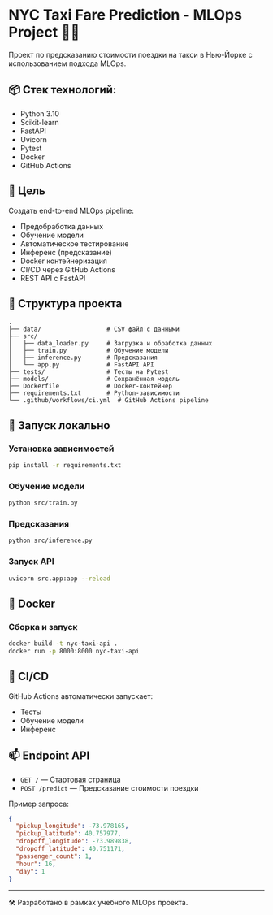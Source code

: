 
# NYC Taxi Fare Prediction - MLOps Project 🗽🚕

Проект по предсказанию стоимости поездки на такси в Нью-Йорке с использованием подхода MLOps.

## 📦 Стек технологий:
- Python 3.10
- Scikit-learn
- FastAPI
- Uvicorn
- Pytest
- Docker
- GitHub Actions

## 🎯 Цель
Создать end-to-end MLOps pipeline:
- Предобработка данных
- Обучение модели
- Автоматическое тестирование
- Инференс (предсказание)
- Docker контейнеризация
- CI/CD через GitHub Actions
- REST API с FastAPI

## 📁 Структура проекта
```
.
├── data/                  # CSV файл с данными
├── src/
│   ├── data_loader.py     # Загрузка и обработка данных
│   ├── train.py           # Обучение модели
│   ├── inference.py       # Предсказания
│   └── app.py             # FastAPI API
├── tests/                 # Тесты на Pytest
├── models/                # Сохранённая модель
├── Dockerfile             # Docker-контейнер
├── requirements.txt       # Python-зависимости
└── .github/workflows/ci.yml  # GitHub Actions pipeline
```

## 🚀 Запуск локально
### Установка зависимостей
```bash
pip install -r requirements.txt
```

### Обучение модели
```bash
python src/train.py
```

### Предсказания
```bash
python src/inference.py
```

### Запуск API
```bash
uvicorn src.app:app --reload
```

## 🐳 Docker
### Сборка и запуск
```bash
docker build -t nyc-taxi-api .
docker run -p 8000:8000 nyc-taxi-api
```

## 🔁 CI/CD
GitHub Actions автоматически запускает:
- Тесты
- Обучение модели
- Инференс

## 📫 Endpoint API
- `GET /` — Стартовая страница
- `POST /predict` — Предсказание стоимости поездки

Пример запроса:
```json
{
  "pickup_longitude": -73.978165,
  "pickup_latitude": 40.757977,
  "dropoff_longitude": -73.989838,
  "dropoff_latitude": 40.751171,
  "passenger_count": 1,
  "hour": 16,
  "day": 1
}
```

---

🛠 Разработано в рамках учебного MLOps проекта.
